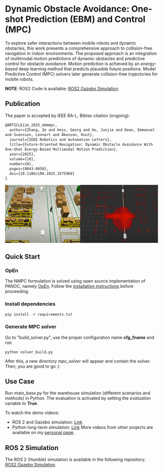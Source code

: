 # Dynamic Obstacle Avoidance: One-shot Prediction (EBM) and Control (MPC)
To explore safer interactions between mobile robots and dynamic obstacles, this work presents a comprehensive approach to collision-free navigation in indoor environments. The proposed approach is an integration of multimodal motion predictions of dynamic obstacles and predictive control for obstacle avoidance. Motion prediction is achieved by an *energy-based* deep learning method that predicts plausible future positions. Model Predictive Control (MPC) solvers later generate collision-free trajectories for mobile robots.

**NOTE**: 
ROS2 Code is available: [ROS2 Gazebo Simulation](https://github.com/Woodenonez/DyObAv-MPCnEBM-Warehouse-ROS2)

## Publication
The paper is accepted by IEEE RA-L,
Bibtex citation (ongoing):
```
@ARTICLE{ze_2025_ebmmpc,
  author={Zhang, Ze and Hess, Georg and Hu, Junjie and Dean, Emmanuel and Svensson, Lennart and Åkesson, Knut},
  journal={IEEE Robotics and Automation Letters}, 
  title={Future-Oriented Navigation: Dynamic Obstacle Avoidance With One-Shot Energy-Based Multimodal Motion Prediction}, 
  year={2025},
  volume={10},
  number={8},
  pages={8043-8050},
  doi={10.1109/LRA.2025.3575969}
}

```

![Example](doc/cover.png "Example")

## Quick Start

### OpEn
The NMPC formulation is solved using open source implementation of PANOC, namely [OpEn](https://alphaville.github.io/optimization-engine/). Follow the [installation instructions](https://alphaville.github.io/optimization-engine/docs/installation) before proceeding. 

### Install dependencies
```
pip install -r requirements.txt
```

### Generate MPC solver
Go to "build_solver.py", use the proper configuration name **cfg_fname** and run
```
python solver_build.py
```
After this, a new directory *mpc_solver* will appear and contain the solver. Then, you are good to go :)

## Use Case
Run *main_base.py* for the warehouse simulation (different scenarios and methods) in Python. The evaluation is activated by setting the *evaluation* variable to **True**.

To watch the demo videos:
- ROS 2 and Gazebo simulation: [Link](https://youtu.be/j4n2mt0KdMY)
- Python long-term simulation: [Link](https://youtu.be/nNLAS4Hfgtk)
More videos from other projects are available on my [personal page](https://woodenonez.github.io/).

## ROS 2 Simulation
The ROS 2 (Humble) simulation is available in the following repository: [ROS2 Gazebo Simulation](https://github.com/Woodenonez/DyObAv-MPCnEBM-Warehouse-ROS2).
